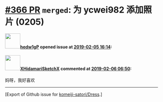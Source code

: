 # [\#366 PR](https://github.com/komeiji-satori/Dress/pull/366) `merged`: 为 ycwei982 添加照片 (0205)

#### <img src="https://avatars.githubusercontent.com/u/11908157?u=8d36c9e5daeb68a5d9165383d22efc81f768a51c&v=4" width="50">[hedw1gP](https://github.com/hedw1gP) opened issue at [2019-02-05 16:14](https://github.com/komeiji-satori/Dress/pull/366):



#### <img src="https://avatars.githubusercontent.com/u/8938317?u=a6af6ffa81a40c2bcaf7880c2b4573b6052a1336&v=4" width="50">[XHidamariSketchX](https://github.com/XHidamariSketchX) commented at [2019-02-06 06:50](https://github.com/komeiji-satori/Dress/pull/366#issuecomment-460918868):

妈呀，我好喜欢


-------------------------------------------------------------------------------



[Export of Github issue for [komeiji-satori/Dress](https://github.com/komeiji-satori/Dress).]
